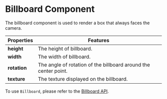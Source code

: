# Billboard Component

The billboard component is used to render a box that always faces the camera.

Properties | Features
---|---
**height** | The height of billboard.
**width** | The width of billboard.
**rotation** | The angle of rotation of the billboard around the center point.
**texture** | The texture displayed on the billboard.

To use `Billboard`, please refer to the [Billboard API](https://docs.cocos.com/creator3d/api/en/classes/particle.billboard.html).
